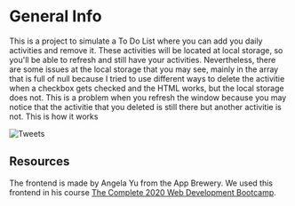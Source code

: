 # General Info

This is a project to simulate a To Do List where you can add you daily activities and remove it. These activities will be located at local 
storage, so you'll be able to refresh and still have your activities. Nevertheless, there are some issues at the local storage that you may see,
mainly in the array that is full of null because I tried to use different ways to delete the activitie when a checkbox gets checked and the HTML
works, but the local storage does not. This is a problem when you refresh the window because you may notice that the activitie that you deleted
is still there but another activitie is not. This is how it works

![Tweets](/gif/DTo-do-List-Personal_-Microsoft_-Edge-2020-06-06-12-53-48.gif)


## Resources

The frontend is made by Angela Yu from the App Brewery. We used this frontend in his course
[The Complete 2020 Web Development Bootcamp](https://www.udemy.com/course/the-complete-web-development-bootcamp/).
